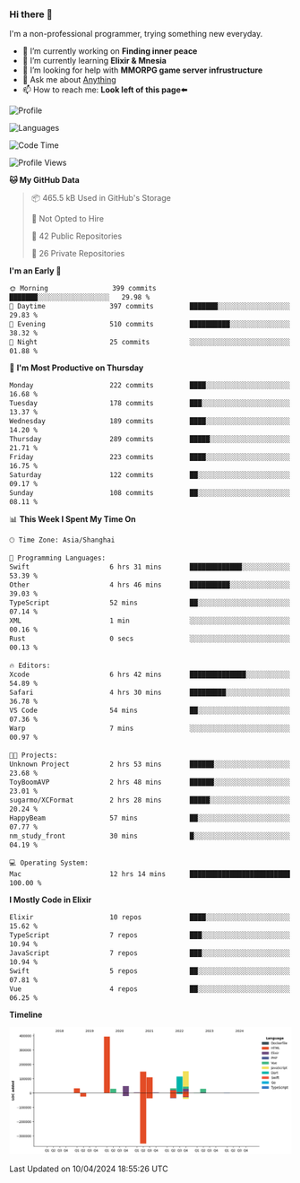 ### Hi there 👋

I'm a non-professional programmer, trying something new everyday.

<!--
**dyzdyz010/dyzdyz010** is a ✨ _special_ ✨ repository because its `README.md` (this file) appears on your GitHub profile.
-->

- 🔭 I’m currently working on **Finding inner peace**
- 🌱 I’m currently learning **Elixir & Mnesia**
- 🤔 I’m looking for help with **MMORPG game server infrustructure**
- 💬 Ask me about [Anything](https://github.com/dyzdyz010/dyzdyz010/issues)
- 📫 How to reach me: **Look left of this page⬅️**

<!-- - 👯 I’m looking to collaborate on
- 😄 Pronouns: ...
- ⚡ Fun fact: ...
 -->
 
![Profile](https://github-readme-stats.vercel.app/api?username=dyzdyz010&count_private=true&show_icons=true&theme=dracula)

![Languages](https://github-readme-stats.vercel.app/api/top-langs/?username=dyzdyz010&layout=compact&theme=dracula)

<!--START_SECTION:waka-->
![Code Time](http://img.shields.io/badge/Code%20Time-1%2C337%20hrs%2058%20mins-blue)

![Profile Views](http://img.shields.io/badge/Profile%20Views-88-blue)

**🐱 My GitHub Data** 

> 📦 465.5 kB Used in GitHub's Storage 
 > 
> 🚫 Not Opted to Hire
 > 
> 📜 42 Public Repositories 
 > 
> 🔑 26 Private Repositories 
 > 
**I'm an Early 🐤** 

```text
🌞 Morning                399 commits         ███████░░░░░░░░░░░░░░░░░░   29.98 % 
🌆 Daytime                397 commits         ███████░░░░░░░░░░░░░░░░░░   29.83 % 
🌃 Evening                510 commits         ██████████░░░░░░░░░░░░░░░   38.32 % 
🌙 Night                  25 commits          ░░░░░░░░░░░░░░░░░░░░░░░░░   01.88 % 
```
📅 **I'm Most Productive on Thursday** 

```text
Monday                   222 commits         ████░░░░░░░░░░░░░░░░░░░░░   16.68 % 
Tuesday                  178 commits         ███░░░░░░░░░░░░░░░░░░░░░░   13.37 % 
Wednesday                189 commits         ████░░░░░░░░░░░░░░░░░░░░░   14.20 % 
Thursday                 289 commits         █████░░░░░░░░░░░░░░░░░░░░   21.71 % 
Friday                   223 commits         ████░░░░░░░░░░░░░░░░░░░░░   16.75 % 
Saturday                 122 commits         ██░░░░░░░░░░░░░░░░░░░░░░░   09.17 % 
Sunday                   108 commits         ██░░░░░░░░░░░░░░░░░░░░░░░   08.11 % 
```


📊 **This Week I Spent My Time On** 

```text
🕑︎ Time Zone: Asia/Shanghai

💬 Programming Languages: 
Swift                    6 hrs 31 mins       █████████████░░░░░░░░░░░░   53.39 % 
Other                    4 hrs 46 mins       ██████████░░░░░░░░░░░░░░░   39.03 % 
TypeScript               52 mins             ██░░░░░░░░░░░░░░░░░░░░░░░   07.14 % 
XML                      1 min               ░░░░░░░░░░░░░░░░░░░░░░░░░   00.16 % 
Rust                     0 secs              ░░░░░░░░░░░░░░░░░░░░░░░░░   00.13 % 

🔥 Editors: 
Xcode                    6 hrs 42 mins       ██████████████░░░░░░░░░░░   54.89 % 
Safari                   4 hrs 30 mins       █████████░░░░░░░░░░░░░░░░   36.78 % 
VS Code                  54 mins             ██░░░░░░░░░░░░░░░░░░░░░░░   07.36 % 
Warp                     7 mins              ░░░░░░░░░░░░░░░░░░░░░░░░░   00.97 % 

🐱‍💻 Projects: 
Unknown Project          2 hrs 53 mins       ██████░░░░░░░░░░░░░░░░░░░   23.68 % 
ToyBoomAVP               2 hrs 48 mins       ██████░░░░░░░░░░░░░░░░░░░   23.01 % 
sugarmo/XCFormat         2 hrs 28 mins       █████░░░░░░░░░░░░░░░░░░░░   20.24 % 
HappyBeam                57 mins             ██░░░░░░░░░░░░░░░░░░░░░░░   07.77 % 
nm_study_front           30 mins             █░░░░░░░░░░░░░░░░░░░░░░░░   04.19 % 

💻 Operating System: 
Mac                      12 hrs 14 mins      █████████████████████████   100.00 % 
```

**I Mostly Code in Elixir** 

```text
Elixir                   10 repos            ████░░░░░░░░░░░░░░░░░░░░░   15.62 % 
TypeScript               7 repos             ███░░░░░░░░░░░░░░░░░░░░░░   10.94 % 
JavaScript               7 repos             ███░░░░░░░░░░░░░░░░░░░░░░   10.94 % 
Swift                    5 repos             ██░░░░░░░░░░░░░░░░░░░░░░░   07.81 % 
Vue                      4 repos             ██░░░░░░░░░░░░░░░░░░░░░░░   06.25 % 
```



**Timeline**

![Lines of Code chart](https://raw.githubusercontent.com/dyzdyz010/dyzdyz010/master/assets/bar_graph.png)


 Last Updated on 10/04/2024 18:55:26 UTC
<!--END_SECTION:waka-->
